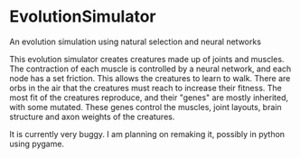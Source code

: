 # EvolutionSimulator
An evolution simulation using natural selection and neural networks

This evolution simulator creates creatures made up of joints and muscles. The contraction of each muscle is controlled by a neural network, and each node has a set friction. This allows the creatures to learn to walk. There are orbs in the air that the creatures must reach to increase their fitness. The most fit of the creatures reproduce, and their "genes" are mostly inherited, with some mutated. These genes control the muscles, joint layouts, brain structure and axon weights of the creatures.

It is currently very buggy. I am planning on remaking it, possibly in python using pygame.
